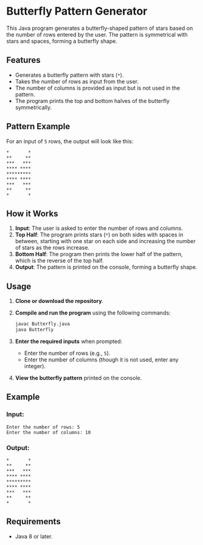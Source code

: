 # Butterfly Pattern Generator

This Java program generates a butterfly-shaped pattern of stars based on the number of rows entered by the user. The pattern is symmetrical with stars and spaces, forming a butterfly shape.

## Features

- Generates a butterfly pattern with stars (`*`).
- Takes the number of rows as input from the user.
- The number of columns is provided as input but is not used in the pattern.
- The program prints the top and bottom halves of the butterfly symmetrically.

## Pattern Example

For an input of `5` rows, the output will look like this:

```
*       *
**     **
***   ***
**** ****
*********
**** ****
***   ***
**     **
*       *
```

## How it Works

1. **Input**: The user is asked to enter the number of rows and columns.
2. **Top Half**: The program prints stars (`*`) on both sides with spaces in between, starting with one star on each side and increasing the number of stars as the rows increase.
3. **Bottom Half**: The program then prints the lower half of the pattern, which is the reverse of the top half.
4. **Output**: The pattern is printed on the console, forming a butterfly shape.

## Usage

1. **Clone or download the repository**.

2. **Compile and run the program** using the following commands:

   ```bash
   javac Butterfly.java
   java Butterfly
   ```

3. **Enter the required inputs** when prompted:

   - Enter the number of rows (e.g., `5`).
   - Enter the number of columns (though it is not used, enter any integer).

4. **View the butterfly pattern** printed on the console.

## Example

### Input:

```
Enter the number of rows: 5
Enter the number of columns: 10
```

### Output:

```
*       *
**     **
***   ***
**** ****
*********
**** ****
***   ***
**     **
*       *
```

## Requirements

- Java 8 or later.
